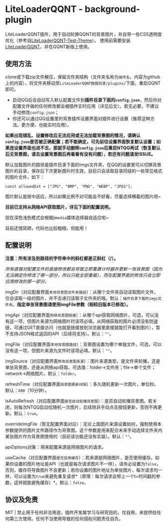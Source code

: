 # LiteLoaderQQNT - background-plugin

LiteLoaderQQNT插件，用于自动轮换QQNT的背景图片，并自带一些CSS透明度优化（参考自[LiteLoaderQQNT-Test-Theme](https://github.com/mo-jinran/test-theme)）。
使用前需要安装[LiteLoaderQQNT](https://github.com/mo-jinran/LiteLoaderQQNT)，并在QQNT新版上使用。

## 使用方法

clone或下载zip文件解压，保留文件夹结构（文件夹名称为`插件名`，内容为github上的内容），将文件夹移动至`LiteLoaderQQNT数据目录/plugins/`下面，重启QQNT即可。

- 启动QQ后会自动写入默认配置文件到**插件目录下面的`config.json`**，然后你对配置文件做的任何修改都会被插件实时应用（详见后文）。若无必要，不建议手动修改`config.json`；
- 你还可以通过QQ设置里的背景插件设置界面对插件进行设置（推荐这种方法，更方便，也能实时应用）。


**如果出现错乱、设置修改后无法应用或无法加载背景图的情况，请确认`config.json`是否被正确配置；若不能确定，可先前往设置界面恢复默认设置；如果连设置界面也进不去，那就手动删除`config.json`后重启NTQQ再试（恢复默认后无背景图，请去设置背景图后再看看有没有问题），若还有问题请发ISSUE。**

默认加载图片的路径是插件目录下面的imgs文件夹，在QQ的设置里可以切换背景图片的目录，保存后下次更新图片时生效，目前只会读取目录同级的一些常见格式的图片文件，如下：

`const allowedExt = ["JPG", "BMP", "PNG", "WEBP", "JPEG"];  `

图片默认是居中适应，所以如果比例不对可能会不好看，尽量选择横着的图片吧~

**目前已支持从网络API获取图片，详见下面的配置说明。**

现在深色浅色模式会根据`@media`媒体选择器自适应啦~

目前还很简陋，代码也比较粗糙，但能用！

## 配置说明

**注意：所有涉及到路径的字符串中的斜杠都是正斜杠（/）。**

*所有直接对配置文件的直接修改都会导致立即重置计时器并更新一张背景图（因为无法确定你修改了哪一部分，所以只能全部重载），而在配置界面的修改只会立即应用修改的那一部分。*

imgDir（对应配置界面`本地背景图文件夹路径`）：从哪个文件夹自动读取图片文件，仅会读取一级的图片，并不会递归读取子文件夹的哦。默认：`插件目录下面的imgs文件夹`。**指定单张背景图请使用imgFile参数（相较旧版本已修改）。**

imgApi（对应配置界面`网络背景图链接`）：从哪个api获取网络图片，可选，可以没有这一项，但图片来源为网络图片时该项必填。从网络获取的图片必须没有防盗链，可通过GET直接访问（也就是链接放到浏览器里直接就能打开看到图片），暂不支持JSON格式返回的API（后续将支持）。默认：`""`。

imgFile（对应配置界面`本地背景图路径`）：背景图设置为哪个单独文件，可选，可以没有这一项，但图片来源为文件时该项必填。默认：`""`。

imgSource（对应配置界面`修改背景图来源`）：图片来源类型，是文件夹轮播，还是单张背景图，还是从网络api获取。可选值：folder→文件夹；file→单个文件；network→网络图片。默认：`folder`。

refreshTime（对应配置界面`背景图更新间隔`）：多久随机更新一次图片，单位秒。默认：`600`（10分钟）。

isAutoRefresh（对应配置界面`是否自动轮播背景图`）：是否自动轮播背景图。若关闭，则每次NTQQ启动仅随机一次图片，后续除非手动点击按钮更新，否则不再更新。默认：`true`。

overrideImgFile（暂无配置界面对应）：无论上面图片来源设置如何，强制使用本参数提供的图片文件路径作为背景图。这个参数是用来配合未来手动选择文件夹内某张图片作为背景图使用的（目前该功能还没有实装）。默认：`""`。

apiOptions对象：用来配置来源是网络图片的请求。

​	useCache（对应配置界面`是否启用缓存`）：若来源是网络图片，是否使用缓存。如果你设置的图片地址是API（也就是每次请求图片不一样），请务必设置为`false`，否则，缓存将导致图片不会更新；若你设置的图片地址为单张图片，每次请求均一样，可以设置为`true`来避免重复请求*（原理：每次请求会带上一个t=时间戳的参数，这样就能避免缓存）*。默认：`false`。

## 协议及免责

MIT | 禁止用于任何非法用途，插件开发属学习与研究目的，仅自用，未提供给任何第三方使用。任何不当使用导致的任何侵权问题责任自负。

